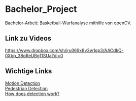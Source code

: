 # Bachelor_Project
Bachelor-Arbeit: Basketball-Wurfanalyse mithilfe von openCV.

## Link zu Videos ##
https://www.dropbox.com/sh/jru069x8v3w1gp3/AACdkQ-0Xbp_38oReUBgTlSUa?dl=0

## Wichtige Links ##
[Motion Detection](https://www.pyimagesearch.com/2015/05/25/basic-motion-detection-and-tracking-with-python-and-opencv/) <br/>
[Pedestrian Detection](https://www.pyimagesearch.com/2015/11/09/pedestrian-detection-opencv/) <br/>
[How does detection work?](https://thedatafrog.com/human-detection-video/) <br/>

